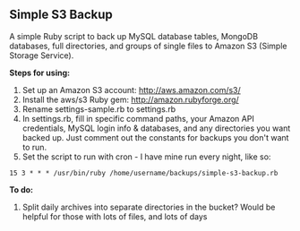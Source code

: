 Simple S3 Backup
----------------

A simple Ruby script to back up MySQL database tables, MongoDB databases, full directories, and groups of single files to Amazon S3 (Simple Storage Service).

**Steps for using:**

1. Set up an Amazon S3 account: <http://aws.amazon.com/s3/>
2. Install the aws/s3 Ruby gem: <http://amazon.rubyforge.org/>
3. Rename settings-sample.rb to settings.rb
4. In settings.rb, fill in specific command paths, your Amazon API credentials, MySQL login info & databases, and any directories you want backed up.  Just comment out the constants for backups you don't want to run.
5. Set the script to run with cron - I have mine run every night, like so:

`15 3 * * * /usr/bin/ruby /home/username/backups/simple-s3-backup.rb`

**To do:**

1. Split daily archives into separate directories in the bucket? Would be helpful for those with lots of files, and lots of days
